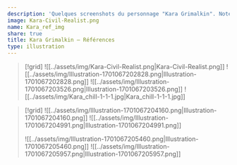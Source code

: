 ```yaml
---
description: 'Quelques screenshots du personnage "Kara Grimalkin". Notes : La plupart des vêtements et des textures sont moddées.'
image: Kara-Civil-Realist.png
name: Kara_ref_img
share: true
title: Kara Grimalkin — Références
type: illustration
---
```



> [!grid]
> ![[../assets/img/Kara-Civil-Realist.png|Kara-Civil-Realist.png]]
> ![[../assets/img/Illustration-1701067202828.png|Illustration-1701067202828.png]]
> ![[../assets/img/Illustration-1701067203526.png|Illustration-1701067203526.png]]
> ![[../assets/img/Kara_chill-1-1-1.jpg|Kara_chill-1-1-1.jpg]]

> [!grid]
> ![[../assets/img/Illustration-1701067204160.png|Illustration-1701067204160.png]]
> ![[../assets/img/Illustration-1701067204991.png|Illustration-1701067204991.png]]
> 
> ![[../assets/img/Illustration-1701067205460.png|Illustration-1701067205460.png]]
> ![[../assets/img/Illustration-1701067205957.png|Illustration-1701067205957.png]]